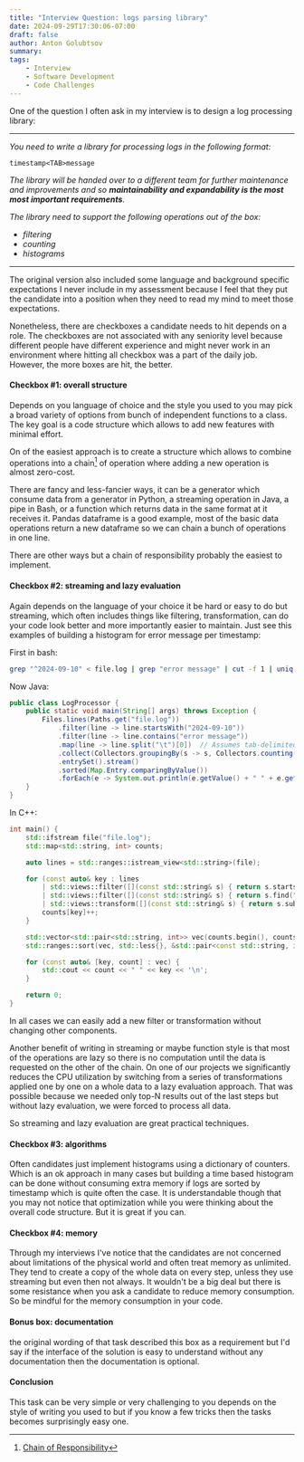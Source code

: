 ```yaml
---
title: "Interview Question: logs parsing library"
date: 2024-09-29T17:30:06-07:00
draft: false
author: Anton Golubtsov
summary:
tags:
    - Interview
    - Software Development
    - Code Challenges
---
```


One of the question I often ask in my interview is to design a log processing library:

---

_You need to write a library for processing logs in the following format:_

```
timestamp<TAB>message
```

_The library will be handed over to a different team for further maintenance and improvements and so **maintainability and expandability is the most most important requirements**._

_The library need to support the following operations out of the box:_

-   _filtering_
-   _counting_
-   _histograms_

---

The original version also included some language and background specific expectations I never include in my assessment because I feel that they put the candidate into a position when they need to read my mind to meet those expectations.

Nonetheless, there are checkboxes a candidate needs to hit depends on a role. The checkboxes are not associated with any seniority level because different people have different experience and might never work in an environment where hitting all checkbox was a part of the daily job. However, the more boxes are hit, the better.

#### **Checkbox #1: overall structure**

Depends on you language of choice and the style you used to you may pick a broad variety of options from bunch of independent functions to a class.
The key goal is a code structure which allows to add new features with minimal effort.

On of the easiest approach is to create a structure which allows to combine operations into a chain[^1] of operation where adding a new operation is almost zero-cost.

There are fancy and less-fancier ways, it can be a generator which consume data from a generator in Python, a streaming operation in Java, a pipe in Bash, or a function which returns data in the same format at it receives it. Pandas dataframe is a good example, most of the basic data operations return a new dataframe so we can chain a bunch of operations in one line.

There are other ways but a chain of responsibility probably the easiest to implement.

#### **Checkbox #2: streaming and lazy evaluation**

Again depends on the language of your choice it be hard or easy
to do but streaming, which often includes things like filtering, transformation, can do your code look
better and more importantly easier to maintain. Just see this examples of building a histogram for error message per timestamp:

First in bash:

```bash
grep "^2024-09-10" < file.log | grep "error message" | cut -f 1 | uniq -c | sort -nk1
```

Now Java:

```java
public class LogProcessor {
    public static void main(String[] args) throws Exception {
        Files.lines(Paths.get("file.log"))
            .filter(line -> line.startsWith("2024-09-10"))
            .filter(line -> line.contains("error message"))
            .map(line -> line.split("\t")[0])  // Assumes tab-delimited fields
            .collect(Collectors.groupingBy(s -> s, Collectors.counting()))
            .entrySet().stream()
            .sorted(Map.Entry.comparingByValue())
            .forEach(e -> System.out.println(e.getValue() + " " + e.getKey()));
    }
}
```

In C++:

```cpp
int main() {
    std::ifstream file("file.log");
    std::map<std::string, int> counts;

    auto lines = std::ranges::istream_view<std::string>(file);

    for (const auto& key : lines
        | std::views::filter([](const std::string& s) { return s.starts_with("2024-09-10"); })
        | std::views::filter([](const std::string& s) { return s.find("error message") != std::string::npos; })
        | std::views::transform([](const std::string& s) { return s.substr(0, s.find('\t')); })) {
        counts[key]++;
    }

    std::vector<std::pair<std::string, int>> vec(counts.begin(), counts.end());
    std::ranges::sort(vec, std::less{}, &std::pair<const std::string, int>::second);

    for (const auto& [key, count] : vec) {
        std::cout << count << " " << key << '\n';
    }

    return 0;
}
```

In all cases we can easily add a new filter or transformation without changing other components.

Another benefit of writing in streaming or maybe function style is that most of the operations
are lazy so there is no computation until the data is requested on the other of the chain. On one of our
projects we significantly reduces the CPU utilization by switching from a series of transformations
applied one by one on a whole data to a lazy evaluation approach. That was possible because we needed only top-N
results out of the last steps but without lazy evaluation, we were forced to process all data.

So streaming and lazy evaluation are great practical techniques.

#### **Checkbox #3: algorithms**

Often candidates just implement histograms using a dictionary of counters.
Which is an ok approach in many cases but building a time based histogram can be done without consuming extra memory if logs are sorted by timestamp which is quite often the case. It is understandable though that
you may not notice that optimization while you were thinking about the overall code structure.
But it is great if you can.

#### **Checkbox #4: memory**

Through my interviews I've notice that the candidates are not concerned about
limitations of the physical world and often treat memory as unlimited. They tend to create a copy of the
whole data on every step, unless they use streaming but even then not always. It wouldn't be a big deal
but there is some resistance when you ask a candidate to reduce memory consumption. So be mindful for the memory consumption in your code.

#### **Bonus box: documentation**

the original wording of that task described this box as a requirement but I'd say if the interface of the solution is easy to understand without any documentation then the documentation is optional.

#### Conclusion

This task can be very simple or very challenging to you depends on the style of writing you used to but if you know a few tricks then the tasks becomes surprisingly easy one.

[^1]: [Chain of Responsibility](https://en.wikipedia.org/wiki/Chain-of-responsibility_pattern)

